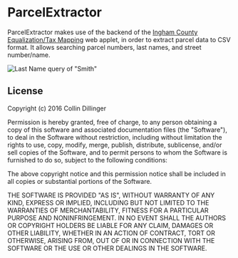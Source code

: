 # ParcelExtractor #
ParcelExtractor makes use of the backend of the [Ingham County Equalization/Tax Mapping](http://ingham-equalization.rsgis.msu.edu/InghamParcelViewer.aspx) web applet, in order to extract parcel data to CSV format. It allows searching parcel numbers, last names, and street number/name.

![Last Name query of "Smith"](http://i.imgur.com/P8DrYjz.png)

## License ##
Copyright (c) 2016 Collin Dillinger

Permission is hereby granted, free of charge, to any person obtaining a copy of this software and associated documentation files (the "Software"), to deal in the Software without restriction, including without limitation the rights to use, copy, modify, merge, publish, distribute, sublicense, and/or sell copies of the Software, and to permit persons to whom the Software is furnished to do so, subject to the following conditions:

The above copyright notice and this permission notice shall be included in all copies or substantial portions of the Software.

THE SOFTWARE IS PROVIDED "AS IS", WITHOUT WARRANTY OF ANY KIND, EXPRESS OR IMPLIED, INCLUDING BUT NOT LIMITED TO THE WARRANTIES OF MERCHANTABILITY, FITNESS FOR A PARTICULAR PURPOSE AND NONINFRINGEMENT. IN NO EVENT SHALL THE AUTHORS OR COPYRIGHT HOLDERS BE LIABLE FOR ANY CLAIM, DAMAGES OR OTHER LIABILITY, WHETHER IN AN ACTION OF CONTRACT, TORT OR OTHERWISE, ARISING FROM, OUT OF OR IN CONNECTION WITH THE SOFTWARE OR THE USE OR OTHER DEALINGS IN THE SOFTWARE.